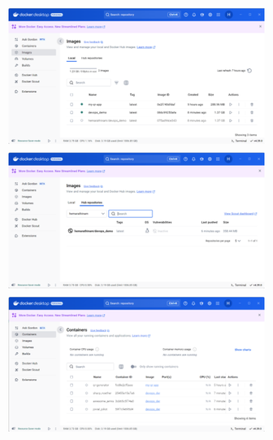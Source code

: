 ![alt text](<Screenshot 2025-04-01 233753.png>)

![alt text](<Screenshot 2025-04-01 233829.png>)

![alt text](<Screenshot 2025-04-01 233707.png>)